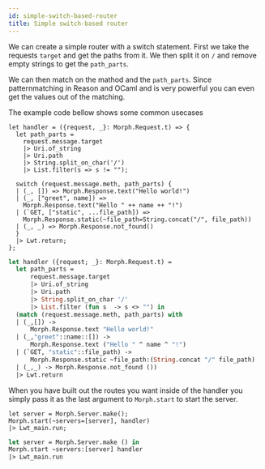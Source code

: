 ```yaml
---
id: simple-switch-based-router
title: Simple switch-based router
---
```


We can create a simple router with a switch statement. First we take the requests `target` and get the paths from it. We then split it on `/` and remove empty strings to get the `path_parts`.

We can then match on the mathod and the `path_parts`. Since patternmatching in Reason and OCaml and is very powerful you can even get the values out of the matching.

The example code bellow shows some common usecases

<!--DOCUSAURUS_CODE_TABS-->
<!--Reason-->

```reason
let handler = ({request, _}: Morph.Request.t) => {
  let path_parts =
    request.message.target
    |> Uri.of_string
    |> Uri.path
    |> String.split_on_char('/')
    |> List.filter(s => s != "");

  switch (request.message.meth, path_parts) {
  | (_, []) => Morph.Response.text("Hello world!")
  | (_, ["greet", name]) =>
    Morph.Response.text("Hello " ++ name ++ "!")
  | (`GET, ["static", ...file_path]) =>
    Morph.Response.static(~file_path=String.concat("/", file_path))
  | (_, _) => Morph.Response.not_found()
  }
  |> Lwt.return;
};
```

<!--OCaml-->

```ocaml
let handler ({request; _}: Morph.Request.t) =
  let path_parts =
      request.message.target
      |> Uri.of_string
      |> Uri.path
      |> String.split_on_char '/'
      |> List.filter (fun s  -> s <> "") in
  (match (request.message.meth, path_parts) with
  | (_,[]) ->
      Morph.Response.text "Hello world!"
  | (_,"greet"::name::[]) ->
      Morph.Response.text ("Hello " ^ name ^ "!")
  | (`GET, "static"::file_path) ->
      Morph.Response.static ~file_path:(String.concat "/" file_path)
  | (_,_) -> Morph.Response.not_found ())
  |> Lwt.return
```

<!--END_DOCUSAURUS_CODE_TABS-->

When you have built out the routes you want inside of the handler you simply pass it as the last argument to `Morph.start` to start the server.

<!--DOCUSAURUS_CODE_TABS-->
<!--Reason-->

```reason
let server = Morph.Server.make();
Morph.start(~servers=[server], handler)
|> Lwt_main.run;
```

<!--OCaml-->

```ocaml
let server = Morph.Server.make () in
Morph.start ~servers:[server] handler
|> Lwt_main.run
```

<!--END_DOCUSAURUS_CODE_TABS-->

